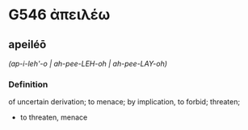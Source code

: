 # G546 ἀπειλέω

## apeiléō

_(ap-i-leh'-o | ah-pee-LEH-oh | ah-pee-LAY-oh)_

### Definition

of uncertain derivation; to menace; by implication, to forbid; threaten; 

- to threaten, menace
